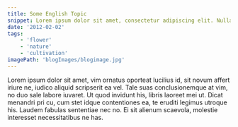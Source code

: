 ```yaml
---
title: Some English Topic
snippet: Lorem ipsum dolor sit amet, consectetur adipiscing elit. Nullam malesuada facilisis risus. Suspendisse potenti.
date: '2012-02-02'
tags:
    - 'flower'
    - 'nature'
    - 'cultivation'
imagePath: 'blogImages/blogimage.jpg'
---
```


Lorem ipsum dolor sit amet, vim ornatus oporteat lucilius id, sit novum affert iriure ne, iudico aliquid scripserit ea vel. Tale suas conclusionemque at vim, no duo sale labore iuvaret. Ut quod invidunt his, libris laoreet mei ut. Dicat menandri pri cu, cum stet idque contentiones ea, te eruditi legimus utroque his. Laudem fabulas sententiae nec no. Ei sit alienum scaevola, molestie interesset necessitatibus ne has.

